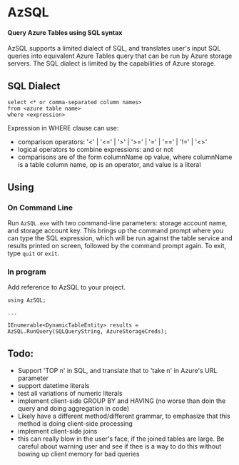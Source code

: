 # AzSQL
#### Query Azure Tables using SQL syntax

AzSQL supports a limited dialect of SQL, and translates user's input SQL queries into equivalent
Azure Tables query that can be run by Azure storage servers. The SQL dialect is limited by the
capabilities of Azure storage.

## SQL Dialect
```
select <* or comma-separated column names>
from <azure table name>
where <expression>     
```

Expression in WHERE clause can use:
-  comparison operators: '<' | '<=' | '>' | '>=' | '=' | '==' | '!=' | '<>'
-  logical operators to combine expressions: and or not
-  comparisons are of the form columnName op value, where columnName is a table column name, op is an operator, and value is a literal

## Using

### On Command Line

Run `AzSQL.exe` with two command-line parameters: storage account name, and storage account key.
This brings up the command prompt where you can type the SQL expression, which will be run 
against the table service and results printed on screen, followed by the command prompt again.
To exit, type `quit` or `exit`. 




### In program
Add reference to AzSQL to your project.

```
using AzSQL; 

...

IEnumerable<DynamicTableEntity> results = AzSQL.RunQuery(SQLQueryString, AzureStorageCreds);

```


## Todo:
-  Support 'TOP n' in SQL, and translate that to 'take n' in Azure's URL parameter
-  support datetime literals
-  test all variations of numeric literals
-  implement client-side GROUP BY and HAVING (no worse than doin the query and doing aggregation in code)
  -  Likely have a different method/different grammar, to emphasize that this method is doing client-side processing
-  implement client-side joins
  -  this can really blow in the user's face, if the joined tables are large. Be careful about warning user and see if thee is a way to do this without bowing up client memory for bad queries
  


